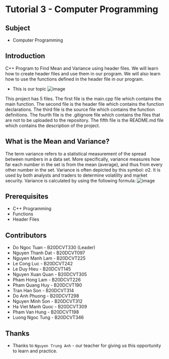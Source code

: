 # Tutorial 3 - Computer Programming

## Subject
* Computer Programming

## Introduction
C++ Program to Find Mean and Variance using header files. We will learn how to create header files and use them in our program. We will also learn how to use the functions defined in the header file in our program. 
* This is our topic ![image](https://user-images.githubusercontent.com/82562559/194112422-94da1d4a-e3e5-4e56-a705-595b0b0b91be.png)

This project has 5 files. The first file is the main.cpp file which contains the main function. The second file is the header file which contains the function declarations. The third file is the source file which contains the function definitions. The fourth file is the .gitignore file which contains the files that are not to be uploaded to the repository. The fifth file is the README.md file which contains the description of the project.

## What is the Mean and Variance?
The term variance refers to a statistical measurement of the spread between numbers in a data set. More specifically, variance measures how far each number in the set is from the mean (average), and thus from every other number in the set. Variance is often depicted by this symbol: σ2. It is used by both analysts and traders to determine volatility and market security.
Variance is calculated by using the following formula:
![image](https://user-images.githubusercontent.com/82562559/194113126-82561299-8a06-40dc-9d04-e406a5e867aa.png)


## Prerequisites
* C++ Programming
* Functions
* Header Files
## Contributors
* Do Ngoc Tuan - B20DCVT330 (Leader)
* Nguyen Thanh Dat - B20DCVT097
* Nguyen Manh Lam - B20DCVT225
* Le Cong Luc - B20DCVT242
* Le Duy Hieu - B20DCVT145
* Nguyen Xuan Quan - B20DCVT305
* Pham Hong Lam - B20DCVT226
* Pham Quang Huy - B20DCVT190
* Tran Han Son - B20DCVT314
* Do Anh Phuong - B20DCVT298
* Nguyen Minh Son - B20DCVT312
* Ha Viet Manh Quoc - B20DCVT309
* Pham Van Hung - B20DCVT198
* Luong Ngoc Tung - B20DCVT346

## Thanks
* Thanks to `Nguyen Trung Anh` - our teacher for giving us this opportunity to learn and practice.

